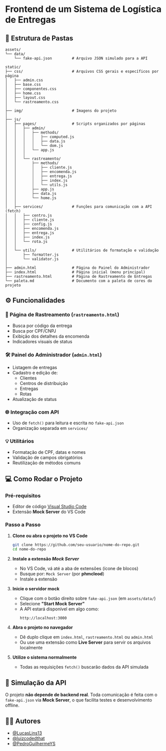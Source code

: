 
# Frontend de um Sistema de Logística de Entregas

## 📁 Estrutura de Pastas
```
assets/
└── data/
    └── fake-api.json         # Arquivo JSON simulado para a API

static/
├── css/                      # Arquivos CSS gerais e específicos por página
│   ├── admin.css
│   ├── base.css
│   ├── componentes.css
│   ├── home.css
│   ├── layout.css
│   └── rastreamento.css
│
├── img/                      # Imagens do projeto
│
├── js/
│   ├── pages/                # Scripts organizados por páginas
│   │   ├── admin/
│   │   │   ├── methods/
│   │   │   │   ├── computed.js
│   │   │   │   ├── data.js
│   │   │   │   └── dom.js
│   │   │   └── app.js
│   │   │
│   │   └── rastreamento/
│   │       ├── methods/
│   │       │   ├── cliente.js
│   │       │   ├── encomenda.js
│   │       │   ├── entrega.js
│   │       │   ├── index.js
│   │       │   └── utils.js
│   │       ├── app.js
│   │       ├── data.js
│   │       └── home.js
│   │
│   ├── services/             # Funções para comunicação com a API (fetch)
│   │   ├── centro.js
│   │   ├── cliente.js
│   │   ├── config.js
│   │   ├── encomenda.js
│   │   ├── entrega.js
│   │   ├── index.js
│   │   └── rota.js
│   │
│   └── utils/                # Utilitários de formatação e validação
│       ├── formatter.js
│       └── validator.js
│
├── admin.html                # Página do Painel do Administrador
├── index.html                # Página inicial (menu principal)
├── rastreamento.html         # Página de Rastreamento de Entregas
└── paleta.md                 # Documento com a paleta de cores do projeto
```

## ⚙️ Funcionalidades

### 🔎 Página de Rastreamento (`rastreamento.html`)
- Busca por código da entrega
- Busca por CPF/CNPJ
- Exibição dos detalhes da encomenda
- Indicadores visuais de status

### 🛠 Painel do Administrador (`admin.html`)
- Listagem de entregas
- Cadastro e edição de:
  - Clientes
  - Centros de distribuição
  - Entregas
  - Rotas
- Atualização de status

### 🌐 Integração com API
- Uso de `fetch()` para leitura e escrita no `fake-api.json`
- Organização separada em `services/`

### 💡 Utilitários
- Formatação de CPF, datas e nomes
- Validação de campos obrigatórios
- Reutilização de métodos comuns

## 💻 Como Rodar o Projeto

### Pré-requisitos

- Editor de código [Visual Studio Code](https://code.visualstudio.com/)
- Extensão **Mock Server** do VS Code

### Passo a Passo

1. **Clone ou abra o projeto no VS Code**
   ```bash
   git clone https://github.com/seu-usuario/nome-do-repo.git
   cd nome-do-repo
   ```

2. **Instale a extensão _Mock Server_**
   - No VS Code, vá até a aba de extensões (ícone de blocos)
   - Busque por: `Mock Server` (por **phmcleod**)
   - Instale a extensão

3. **Inicie o servidor mock**
   - Clique com o botão direito sobre `fake-api.json` (em `assets/data/`)
   - Selecione **"Start Mock Server"**
   - A API estará disponível em algo como:  
     ```
     http://localhost:3000
     ```

4. **Abra o projeto no navegador**
   - Dê duplo clique em `index.html`, `rastreamento.html` ou `admin.html`
   - Ou use uma extensão como **Live Server** para servir os arquivos localmente

5. **Utilize o sistema normalmente**
   - Todas as requisições `fetch()` buscarão dados da API simulada

## 🧪 Simulação da API

O projeto **não depende de backend real**. Toda comunicação é feita com o `fake-api.json` via **Mock Server**, o que facilita testes e desenvolvimento offline.

## 👨‍💻 Autores

- [@LucasLins13](https://github.com/LucasLins13)
- [@luizcodedthat](https://github.com/luizcodedthat)
- [@PedroGuilhermeYS](https://github.com/PedroGuilhermeYS)
